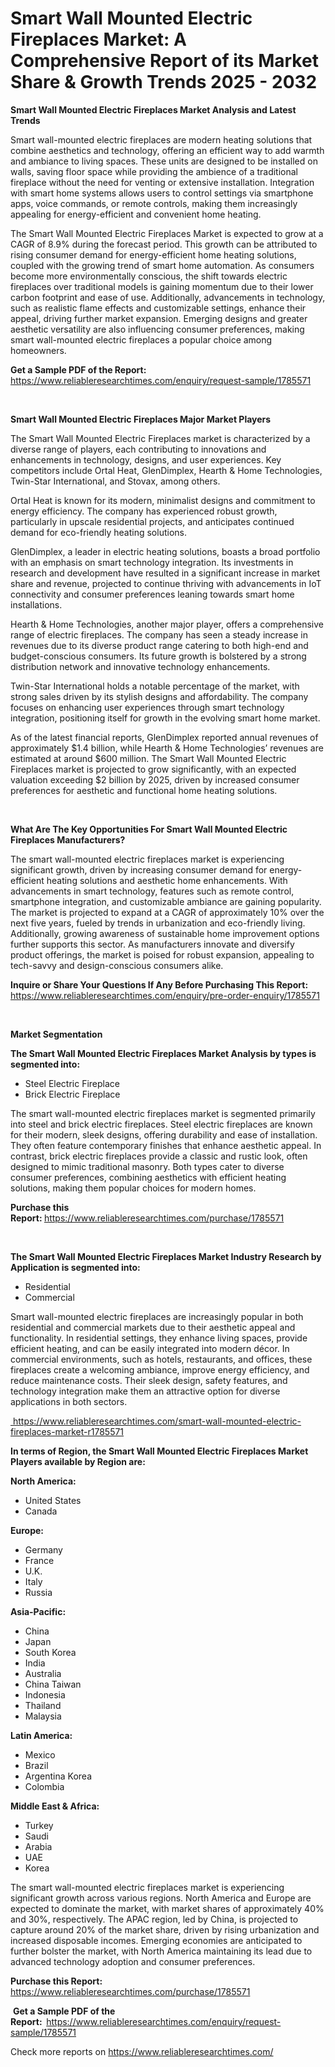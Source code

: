 <p><h1>Smart Wall Mounted Electric Fireplaces Market: A Comprehensive Report of its Market Share & Growth Trends 2025 - 2032</h1></p><p><strong>Smart Wall Mounted Electric Fireplaces Market Analysis and Latest Trends</strong></p>
<p><p>Smart wall-mounted electric fireplaces are modern heating solutions that combine aesthetics and technology, offering an efficient way to add warmth and ambiance to living spaces. These units are designed to be installed on walls, saving floor space while providing the ambience of a traditional fireplace without the need for venting or extensive installation. Integration with smart home systems allows users to control settings via smartphone apps, voice commands, or remote controls, making them increasingly appealing for energy-efficient and convenient home heating.</p><p>The Smart Wall Mounted Electric Fireplaces Market is expected to grow at a CAGR of 8.9% during the forecast period. This growth can be attributed to rising consumer demand for energy-efficient home heating solutions, coupled with the growing trend of smart home automation. As consumers become more environmentally conscious, the shift towards electric fireplaces over traditional models is gaining momentum due to their lower carbon footprint and ease of use. Additionally, advancements in technology, such as realistic flame effects and customizable settings, enhance their appeal, driving further market expansion. Emerging designs and greater aesthetic versatility are also influencing consumer preferences, making smart wall-mounted electric fireplaces a popular choice among homeowners.</p></p>
<p><strong>Get a Sample PDF of the Report:&nbsp;</strong> <a href="https://www.reliableresearchtimes.com/enquiry/request-sample/1785571?utm_campaign=2007&utm_medium=2&utm_source=Github&utm_content=ia&utm_term=25032025&utm_id=smart-wall-mounted-electric-fireplaces">https://www.reliableresearchtimes.com/enquiry/request-sample/1785571</a></p>
<p>&nbsp;</p>
<p><strong>Smart Wall Mounted Electric Fireplaces Major Market Players</strong></p>
<p><p>The Smart Wall Mounted Electric Fireplaces market is characterized by a diverse range of players, each contributing to innovations and enhancements in technology, designs, and user experiences. Key competitors include Ortal Heat, GlenDimplex, Hearth & Home Technologies, Twin-Star International, and Stovax, among others.</p><p>Ortal Heat is known for its modern, minimalist designs and commitment to energy efficiency. The company has experienced robust growth, particularly in upscale residential projects, and anticipates continued demand for eco-friendly heating solutions.</p><p>GlenDimplex, a leader in electric heating solutions, boasts a broad portfolio with an emphasis on smart technology integration. Its investments in research and development have resulted in a significant increase in market share and revenue, projected to continue thriving with advancements in IoT connectivity and consumer preferences leaning towards smart home installations.</p><p>Hearth & Home Technologies, another major player, offers a comprehensive range of electric fireplaces. The company has seen a steady increase in revenues due to its diverse product range catering to both high-end and budget-conscious consumers. Its future growth is bolstered by a strong distribution network and innovative technology enhancements.</p><p>Twin-Star International holds a notable percentage of the market, with strong sales driven by its stylish designs and affordability. The company focuses on enhancing user experiences through smart technology integration, positioning itself for growth in the evolving smart home market.</p><p>As of the latest financial reports, GlenDimplex reported annual revenues of approximately $1.4 billion, while Hearth & Home Technologies’ revenues are estimated at around $600 million. The Smart Wall Mounted Electric Fireplaces market is projected to grow significantly, with an expected valuation exceeding $2 billion by 2025, driven by increased consumer preferences for aesthetic and functional home heating solutions.</p></p>
<p>&nbsp;</p>
<p><strong>What Are The Key Opportunities For Smart Wall Mounted Electric Fireplaces Manufacturers?</strong></p>
<p><p>The smart wall-mounted electric fireplaces market is experiencing significant growth, driven by increasing consumer demand for energy-efficient heating solutions and aesthetic home enhancements. With advancements in smart technology, features such as remote control, smartphone integration, and customizable ambiance are gaining popularity. The market is projected to expand at a CAGR of approximately 10% over the next five years, fueled by trends in urbanization and eco-friendly living. Additionally, growing awareness of sustainable home improvement options further supports this sector. As manufacturers innovate and diversify product offerings, the market is poised for robust expansion, appealing to tech-savvy and design-conscious consumers alike.</p></p>
<p><strong>Inquire or Share Your Questions If Any Before Purchasing This Report:</strong> <a href="https://www.reliableresearchtimes.com/enquiry/pre-order-enquiry/1785571?utm_campaign=2007&utm_medium=2&utm_source=Github&utm_content=ia&utm_term=25032025&utm_id=smart-wall-mounted-electric-fireplaces">https://www.reliableresearchtimes.com/enquiry/pre-order-enquiry/1785571</a></p>
<p>&nbsp;</p>
<p><strong>Market Segmentation</strong></p>
<p><strong>The Smart Wall Mounted Electric Fireplaces Market Analysis by types is segmented into:</strong></p>
<p><ul><li>Steel Electric Fireplace</li><li>Brick Electric Fireplace</li></ul></p>
<p><p>The smart wall-mounted electric fireplaces market is segmented primarily into steel and brick electric fireplaces. Steel electric fireplaces are known for their modern, sleek designs, offering durability and ease of installation. They often feature contemporary finishes that enhance aesthetic appeal. In contrast, brick electric fireplaces provide a classic and rustic look, often designed to mimic traditional masonry. Both types cater to diverse consumer preferences, combining aesthetics with efficient heating solutions, making them popular choices for modern homes.</p></p>
<p><strong>Purchase this Report:&nbsp;</strong><a href="https://www.reliableresearchtimes.com/purchase/1785571?utm_campaign=2007&utm_medium=2&utm_source=Github&utm_content=ia&utm_term=25032025&utm_id=smart-wall-mounted-electric-fireplaces">https://www.reliableresearchtimes.com/purchase/1785571</a></p>
<p>&nbsp;</p>
<p><strong>The Smart Wall Mounted Electric Fireplaces Market Industry Research by Application is segmented into:</strong></p>
<p><ul><li>Residential</li><li>Commercial</li></ul></p>
<p><p>Smart wall-mounted electric fireplaces are increasingly popular in both residential and commercial markets due to their aesthetic appeal and functionality. In residential settings, they enhance living spaces, provide efficient heating, and can be easily integrated into modern décor. In commercial environments, such as hotels, restaurants, and offices, these fireplaces create a welcoming ambiance, improve energy efficiency, and reduce maintenance costs. Their sleek design, safety features, and technology integration make them an attractive option for diverse applications in both sectors.</p></p>
<p><a href="https://www.reliableresearchtimes.com/smart-wall-mounted-electric-fireplaces-market-r1785571?utm_campaign=2007&utm_medium=2&utm_source=Github&utm_content=ia&utm_term=25032025&utm_id=smart-wall-mounted-electric-fireplaces">&nbsp;https://www.reliableresearchtimes.com/smart-wall-mounted-electric-fireplaces-market-r1785571</a></p>
<p><strong>In terms of Region, the Smart Wall Mounted Electric Fireplaces Market Players available by Region are:</strong></p>
<p>
    <p> <strong> North America: </strong>
        <ul>
            <li>United States</li>
            <li>Canada</li>
        </ul>
        </p> 
    <p> <strong> Europe: </strong>
        <ul>
            <li>Germany</li>
            <li>France</li>
            <li>U.K.</li>
            <li>Italy</li>
            <li>Russia</li>
        </ul>
        </p> 
    <p> <strong> Asia-Pacific: </strong>
        <ul>
            <li>China</li>
            <li>Japan</li>
            <li>South Korea</li>
            <li>India</li>
            <li>Australia</li>
            <li>China Taiwan</li>
            <li>Indonesia</li>
            <li>Thailand</li>
            <li>Malaysia</li>
        </ul>
        </p> 
    <p> <strong> Latin America: </strong>
        <ul>
            <li>Mexico</li>
            <li>Brazil</li>
            <li>Argentina Korea</li>
            <li>Colombia</li>
        </ul>
        </p> 
    <p> <strong> Middle East & Africa: </strong>
        <ul>
            <li>Turkey</li>
            <li>Saudi</li>
            <li>Arabia</li>
            <li>UAE</li>
            <li>Korea</li>
        </ul>
    </p>
    </p>
<p><p>The smart wall-mounted electric fireplaces market is experiencing significant growth across various regions. North America and Europe are expected to dominate the market, with market shares of approximately 40% and 30%, respectively. The APAC region, led by China, is projected to capture around 20% of the market share, driven by rising urbanization and increased disposable incomes. Emerging economies are anticipated to further bolster the market, with North America maintaining its lead due to advanced technology adoption and consumer preferences.</p></p>
<p><strong>Purchase this Report: </strong><a href="https://www.reliableresearchtimes.com/purchase/1785571?utm_campaign=2007&utm_medium=2&utm_source=Github&utm_content=ia&utm_term=25032025&utm_id=smart-wall-mounted-electric-fireplaces">https://www.reliableresearchtimes.com/purchase/1785571</a></p>
<p>&nbsp;<strong>Get a Sample PDF of the Report:&nbsp;&nbsp;</strong><a href="https://www.reliableresearchtimes.com/enquiry/request-sample/1785571?utm_campaign=2007&utm_medium=2&utm_source=Github&utm_content=ia&utm_term=25032025&utm_id=smart-wall-mounted-electric-fireplaces">https://www.reliableresearchtimes.com/enquiry/request-sample/1785571</a></p>
<p><strong></strong></p>
<p>Check more reports on <a href="https://www.reliableresearchtimes.com/?utm_campaign=2007&utm_medium=2&utm_source=Github&utm_content=ia&utm_term=25032025&utm_id=smart-wall-mounted-electric-fireplaces">https://www.reliableresearchtimes.com/</a></p>